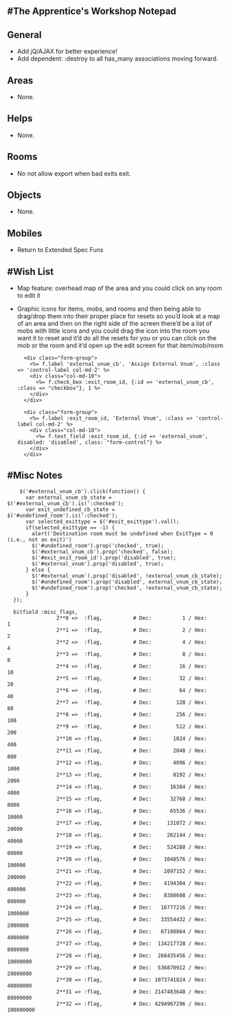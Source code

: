 #The Apprentice's Workshop Notepad
---

## General
* Add jQ/AJAX for better experience!
* Add dependent: :destroy to all has_many associations moving forward.

## Areas
* None.

## Helps
* None.

## Rooms
* No not allow export when bad exits exit.

## Objects
* None.

## Mobiles
* Return to Extended Spec Funs



#Wish List
---
* Map feature: overhead map of the area and you could click on any room to edit it
* Graphic icons for items, mobs, and rooms and then being able to drag/drop them into their proper place for resets so you’d look at a map of an area and then on the right side of the screen there’d be a list of mobs with little icons and you could drag the icon into the room you want it to reset and it’d do all the resets for you or you can click on the mob or the room and it’d open up the edit screen for that item/mob/room




        <div class="form-group">
          <%= f.label 'external_vnum_cb', 'Assign External Vnum', :class => 'control-label col-md-2' %>
          <div class="col-md-10">
            <%= f.check_box :exit_room_id, {:id => 'external_vnum_cb', :class => "checkbox"}, 1 %>
          </div>
        </div>
      
        <div class="form-group">
          <%= f.label :exit_room_id, 'External Vnum', :class => 'control-label col-md-2' %>
          <div class="col-md-10">
            <%= f.text_field :exit_room_id, {:id => 'external_vnum', disabled: 'disabled', class: "form-control"} %>
          </div>
        </div>



#Misc Notes
---

        $('#external_vnum_cb').click(function() {
          var external_vnum_cb_state = $('#external_vnum_cb').is(':checked');
          var exit_undefined_cb_state = $('#undefined_room').is(':checked');
          var selected_exittype = $('#exit_exittype').val();
          if(selected_exittype == -1) {
            alert('Destination room must be undefined when ExitType = 0 (i.e., not an exit)')
            $('#undefined_room').prop('checked', true);
            $('#external_vnum_cb').prop('checked', false);
            $('#exit_exit_room_id').prop('disabled', true);
            $('#external_vnum').prop('disabled', true);
          } else {
            $('#external_vnum').prop('disabled', !external_vnum_cb_state);
            $('#undefined_room').prop('disabled', external_vnum_cb_state);
            $('#undefined_room').prop('checked', !external_vnum_cb_state);
          }
      });
      
      bitfield :misc_flags, 
                    2**0 =>  :flag,          # Dec:          1 / Hex:         1
                    2**1 =>  :flag,          # Dec:          2 / Hex:         2
                    2**2 =>  :flag,          # Dec:          4 / Hex:         4
                    2**3 =>  :flag,          # Dec:          8 / Hex:         8
                    2**4 =>  :flag,          # Dec:         16 / Hex:        10
                    2**5 =>  :flag,          # Dec:         32 / Hex:        20
                    2**6 =>  :flag,          # Dec:         64 / Hex:        40
                    2**7 =>  :flag,          # Dec:        128 / Hex:        80
                    2**8 =>  :flag,          # Dec:        256 / Hex:       100
                    2**9 =>  :flag,          # Dec:        512 / Hex:       200
                    2**10 => :flag,          # Dec:       1024 / Hex:       400
                    2**11 => :flag,          # Dec:       2048 / Hex:       800
                    2**12 => :flag,          # Dec:       4096 / Hex:      1000
                    2**13 => :flag,          # Dec:       8192 / Hex:      2000
                    2**14 => :flag,          # Dec:      16384 / Hex:      4000
                    2**15 => :flag,          # Dec:      32768 / Hex:      8000
                    2**16 => :flag,          # Dec:      65536 / Hex:     10000
                    2**17 => :flag,          # Dec:     131072 / Hex:     20000
                    2**18 => :flag,          # Dec:     262144 / Hex:     40000
                    2**19 => :flag,          # Dec:     524288 / Hex:     80000
                    2**20 => :flag,          # Dec:    1048576 / Hex:    100000
                    2**21 => :flag,          # Dec:    2097152 / Hex:    200000
                    2**22 => :flag,          # Dec:    4194304 / Hex:    400000
                    2**23 => :flag,          # Dec:    8388608 / Hex:    800000
                    2**24 => :flag,          # Dec:   16777216 / Hex:   1000000
                    2**25 => :flag,          # Dec:   33554432 / Hex:   2000000
                    2**26 => :flag,          # Dec:   67108864 / Hex:   4000000
                    2**27 => :flag,          # Dec:  134217728 / Hex:   8000000
                    2**28 => :flag,          # Dec:  268435456 / Hex:  10000000
                    2**29 => :flag,          # Dec:  536870912 / Hex:  20000000
                    2**30 => :flag,          # Dec: 1073741824 / Hex:  40000000
                    2**31 => :flag,          # Dec: 2147483648 / Hex:  80000000
                    2**32 => :flag,          # Dec: 4294967296 / Hex: 100000000


